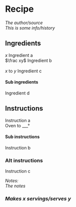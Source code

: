 # Recipe

*The author/source*  
*This is some info/history*  

## Ingredients
$x$ Ingredient a  
$\frac xy$ Ingredient b  
\
$x$ to $y$ Ingredient c  

#### Sub ingredients
Ingredient d  


## Instructions
Instruction a  
Oven to ___&deg;  

#### Sub instructions
Instruction b  

### Alt instructions
Instruction c  

*Notes:*  
*The notes*  

<!-- Extra random info goes here
and here -->

### *Makes x servings/serves y*